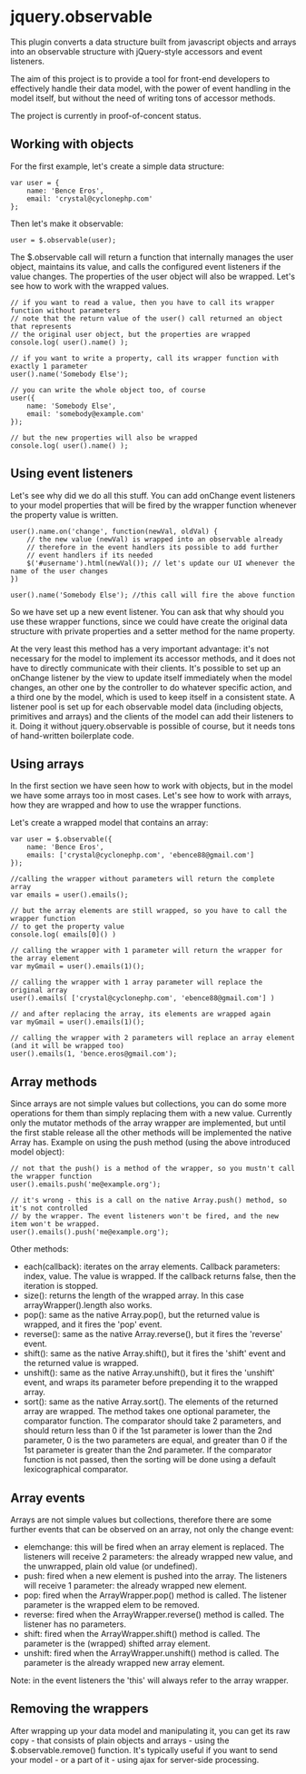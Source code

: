 jquery.observable
=================

This plugin converts a data structure built from javascript objects and arrays
into an observable structure with jQuery-style accessors and event listeners.

The aim of this project is to provide a tool for front-end developers
to effectively handle their data model, with the power of event handling
in the model itself, but without the need of writing tons of accessor methods.

The project is currently in proof-of-concent status.

Working with objects
--------------------

For the first example, let's create a simple data structure:

	var user = {
		name: 'Bence Eros',
		email: 'crystal@cyclonephp.com'
	};
	
Then let's make it observable:

	user = $.observable(user);
	
The $.observable call will return a function that internally manages the user object,
maintains its value, and calls the configured event listeners if the value changes. The
properties of the user object will also be wrapped. Let's see how to work with the wrapped
values.

	// if you want to read a value, then you have to call its wrapper function without parameters
	// note that the return value of the user() call returned an object that represents
	// the original user object, but the properties are wrapped
	console.log( user().name() );
	
	// if you want to write a property, call its wrapper function with exactly 1 parameter
	user().name('Somebody Else');
	
	// you can write the whole object too, of course
	user({
		name: 'Somebody Else',
		email: 'somebody@example.com'
	});
	
	// but the new properties will also be wrapped
	console.log( user().name() );
	
Using event listeners
---------------------

Let's see why did we do all this stuff. You can add onChange event listeners to your
model properties that will be fired by the wrapper function whenever the property value
is written.

	user().name.on('change', function(newVal, oldVal) {
		// the new value (newVal) is wrapped into an observable already
		// therefore in the event handlers its possible to add further
		// event handlers if its needed
		$('#username').html(newVal()); // let's update our UI whenever the name of the user changes
	})

	user().name('Somebody Else'); //this call will fire the above function

So we have set up a new event listener. You can ask that why should you use these wrapper
functions, since we could have create the original data structure with private properties 
and a setter method for the name property.

At the very least this method has a very important
advantage: it's not necessary for the model to implement its accessor methods, and it does not have
to directly communicate with their clients. It's possible to set up an onChange listener
by the view to update itself immediately when the model changes, an other one by the
controller to do whatever specific action, and a third one by the model, which is used to
keep itself in a consistent state. A listener pool is set up for each observable model data
(including objects, primitives and arrays) and the clients of the model can add their listeners
to it. Doing it without jquery.observable is possible of course, but it needs tons of
hand-written boilerplate code.

Using arrays
------------

In the first section we have seen how to work with objects, but in the model we have some
arrays too in most cases. Let's see how to work with arrays, how they are wrapped and
how to use the wrapper functions.

Let's create a wrapped model that contains an array:

	var user = $.observable({
		name: 'Bence Eros',
		emails: ['crystal@cyclonephp.com', 'ebence88@gmail.com']
	});

	//calling the wrapper without parameters will return the complete array
	var emails = user().emails();
	
	// but the array elements are still wrapped, so you have to call the wrapper function
	// to get the property value
	console.log( emails[0]() )
	
	// calling the wrapper with 1 parameter will return the wrapper for the array element
	var myGmail = user().emails(1)();
	
	// calling the wrapper with 1 array parameter will replace the original array
	user().emails( ['crystal@cyclonephp.com', 'ebence88@gmail.com'] )
	
	// and after replacing the array, its elements are wrapped again
	var myGmail = user().emails(1)();
	
	// calling the wrapper with 2 parameters will replace an array element (and it will be wrapped too)
	user().emails(1, 'bence.eros@gmail.com');
	
Array methods
-------------
Since arrays are not simple values but collections, you can do some more operations for them
than simply replacing them with a new value. Currently only the mutator methods of the array
wrapper are implemented, but until the first stable release all the other methods will be
implemented the native Array has. Example on using the push method (using the above
introduced model object):

	// not that the push() is a method of the wrapper, so you mustn't call the wrapper function
	user().emails.push('me@example.org');
	
	// it's wrong - this is a call on the native Array.push() method, so it's not controlled
	// by the wrapper. The event listeners won't be fired, and the new item won't be wrapped.
	user().emails().push('me@example.org');
	
Other methods:

* each(callback): iterates on the array elements. Callback parameters: index, value. The value is
wrapped. If the callback returns false, then the iteration is stopped.
* size(): returns the length of the wrapped array. In this case arrayWrapper().length also works.
* pop(): same as the native Array.pop(), but the returned value is wrapped, and it fires the 'pop' event.
* reverse(): same as the native Array.reverse(), but it fires the 'reverse' event.
* shift(): same as the native Array.shift(), but it fires the 'shift' event and the returned value is wrapped.
* unshift(): same as the native Array.unshift(), but it fires the 'unshift' event, and wraps its
parameter before prepending it to the wrapped array.
* sort(): same as the native Array.sort(). The elements of the returned array are wrapped.
The method takes one optional parameter, the comparator function. The comparator should take
2 parameters, and should return less than 0 if the 1st parameter is lower than the 2nd parameter,
0 is the two parameters are equal, and greater than 0 if the 1st parameter is greater than the
2nd parameter. If the comparator function is not passed, then the sorting will be done using
a default lexicographical comparator.

Array events
------------

Arrays are not simple values but collections, therefore there are some further events
that can be observed on an array, not only the change event:

* elemchange: this will be fired when an array element is replaced. The listeners will
receive 2 parameters: the already wrapped new value, and the unwrapped, plain old value (or undefined).
* push: fired when a new element is pushed into the array. The listeners will receive 1
parameter: the already wrapped new element.
* pop: fired when the ArrayWrapper.pop() method is called. The listener parameter is the wrapped
elem to be removed.
* reverse: fired when the ArrayWrapper.reverse() method is called. The listener has no parameters.
* shift: fired when the ArrayWrapper.shift() method is called. The parameter is the (wrapped)
shifted array element.
* unshift: fired when the ArrayWrapper.unshift() method is called. The parameter is the 
already wrapped new array element.

Note: in the event listeners the 'this' will always refer to the array wrapper.

Removing the wrappers
---------------------

After wrapping up your data model and manipulating it, you can get its raw copy - 
that consists of plain objects and arrays - using the $.observable.remove() function. It's
typically useful if you want to send your model - or a part of it - using ajax for server-side
processing.

